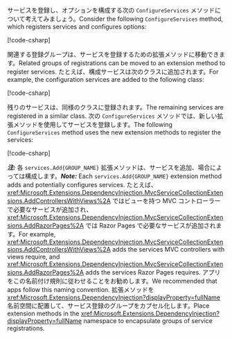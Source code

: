 <a name="csc"></a>

<span data-ttu-id="eb7af-101">サービスを登録し、オプションを構成する次の `ConfigureServices` メソッドについて考えてみましょう。</span><span class="sxs-lookup"><span data-stu-id="eb7af-101">Consider the following `ConfigureServices` method, which registers services and configures options:</span></span>

[!code-csharp[](~/fundamentals/configuration/index/samples/3.x/ConfigSample/Startup2.cs?name=snippet)]

<span data-ttu-id="eb7af-102">関連する登録グループは、サービスを登録するための拡張メソッドに移動できます。</span><span class="sxs-lookup"><span data-stu-id="eb7af-102">Related groups of registrations can be moved to an extension method to register services.</span></span> <span data-ttu-id="eb7af-103">たとえば、構成サービスは次のクラスに追加されます。</span><span class="sxs-lookup"><span data-stu-id="eb7af-103">For example, the configuration services are added to the following class:</span></span>

[!code-csharp[](~/fundamentals/configuration/index/samples/3.x/ConfigSample/Options/MyConfigServiceCollectionExtensions.cs)]

<span data-ttu-id="eb7af-104">残りのサービスは、同様のクラスに登録されます。</span><span class="sxs-lookup"><span data-stu-id="eb7af-104">The remaining services are registered in a similar class.</span></span> <span data-ttu-id="eb7af-105">次の `ConfigureServices` メソッドでは、新しい拡張メソッドを使用してサービスを登録します。</span><span class="sxs-lookup"><span data-stu-id="eb7af-105">The following `ConfigureServices` method uses the new extension methods to register the services:</span></span>

[!code-csharp[](~/fundamentals/configuration/index/samples/3.x/ConfigSample/Startup4.cs?name=snippet)]

<span data-ttu-id="eb7af-106">**_注:_** 各 `services.Add{GROUP_NAME}` 拡張メソッドは、サービスを追加、場合によっては構成します。</span><span class="sxs-lookup"><span data-stu-id="eb7af-106">**_Note:_** Each `services.Add{GROUP_NAME}` extension method adds and potentially configures services.</span></span> <span data-ttu-id="eb7af-107">たとえば、<xref:Microsoft.Extensions.DependencyInjection.MvcServiceCollectionExtensions.AddControllersWithViews%2A> ではビューを持つ MVC コントローラーで必要なサービスが追加され、<xref:Microsoft.Extensions.DependencyInjection.MvcServiceCollectionExtensions.AddRazorPages%2A> では Razor Pages で必要なサービスが追加されます。</span><span class="sxs-lookup"><span data-stu-id="eb7af-107">For example, <xref:Microsoft.Extensions.DependencyInjection.MvcServiceCollectionExtensions.AddControllersWithViews%2A> adds the services MVC controllers with views require, and <xref:Microsoft.Extensions.DependencyInjection.MvcServiceCollectionExtensions.AddRazorPages%2A> adds the services Razor Pages requires.</span></span> <span data-ttu-id="eb7af-108">アプリをこの名前付け規則に従わせることをお勧めします。</span><span class="sxs-lookup"><span data-stu-id="eb7af-108">We recommended that apps follow this naming convention.</span></span> <span data-ttu-id="eb7af-109">拡張メソッドを <xref:Microsoft.Extensions.DependencyInjection?displayProperty=fullName> 名前空間に配置して、サービス登録のグループをカプセル化します。</span><span class="sxs-lookup"><span data-stu-id="eb7af-109">Place extension methods in the <xref:Microsoft.Extensions.DependencyInjection?displayProperty=fullName> namespace to encapsulate groups of service registrations.</span></span>
